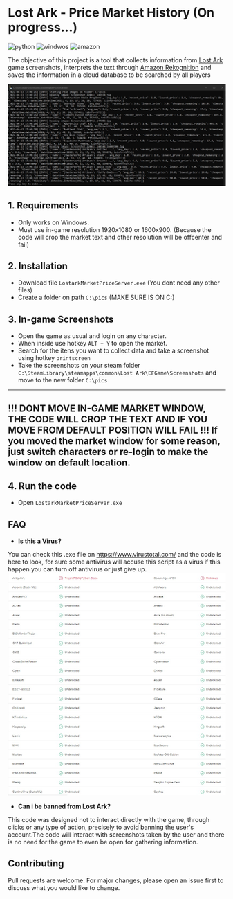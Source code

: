 # Lost Ark - Price Market History (On progress...)
![python](https://img.shields.io/badge/Python-3776AB?style=for-the-badge&logo=python&logoColor=white)
![windwos](https://img.shields.io/badge/Windows-017AD7?style=for-the-badge&logo=windows&logoColor=white)
![amazon](https://img.shields.io/badge/Amazon_AWS-232F3E?style=for-the-badge&logo=amazon-aws&logoColor=white)


The objective of this project is a tool that collects information from [Lost Ark](https://www.playlostark.com/pt-br) game screenshots, interprets the text through 
[Amazon Rekognition](https://aws.amazon.com/pt/rekognition/) and saves the information in a cloud database to be searched by all players

![antivirus_check](screenshots/running_code.jpg)


## 1. Requirements
* Only works on Windows.
* Must use in-game resolution 1920x1080 or 1600x900. (Because the code will crop the market text and other resolution will be offcenter and fail)

## 2. Installation
* Download file `LostarkMarketPriceServer.exe` (You dont need any other files)
* Create a folder on path `C:\pics` (MAKE SURE IS ON C:)

## 3. In-game Screenshots
* Open the game as usual and login on any character.
* When inside use hotkey `ALT + Y` to open the market.
* Search for the itens you want to collect data and take a screenshot using hotkey `printscreen`
* Take the screenshots on your steam folder `C:\SteamLibrary\steamapps\common\Lost Ark\EFGame\Screenshots` and move to the new folder `C:\pics`

------------------------------------------------------------------------
!!! DONT MOVE IN-GAME MARKET WINDOW, THE CODE WILL CROP THE TEXT AND IF YOU MOVE FROM DEFAULT POSITION WILL FAIL !!!
If you moved the market window for some reason, just switch characters or re-login to make the window on default location.
------------------------------------------------------------------------

## 4. Run the code
* Open `LostarkMarketPriceServer.exe`

## FAQ
* **Is this a Virus?**

You can check this .exe file on https://www.virustotal.com/ and the code is here to look, for sure some antivirus will accuse this script as a virus if this happen you can turn off antivirus or just give up.
![antivirus_check](screenshots/antivirus_check.jpg)


* **Can i be banned from Lost Ark?**

This code was designed not to interact directly with the game, through clicks or any type of action, precisely to 
avoid banning the user's account.The code will interact with screenshots taken by the user and there is no need for the game to even be open for
gathering information.

## Contributing
Pull requests are welcome. For major changes, please open an issue first to discuss what you would like to change.

